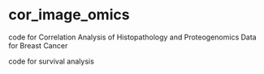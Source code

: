 # cor_image_omics
code for  Correlation Analysis of Histopathology and Proteogenomics Data for Breast Cancer

code for survival analysis
